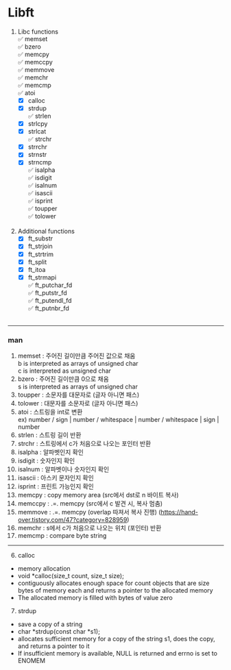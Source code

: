 # Libft
1. Libc functions</br>
      ✅ memset</br>
      ✅ bzero</br>
      ✅ memcpy</br>
      ✅ memccpy</br>
      ✅ memmove</br>
      ✅ memchr</br>
      ✅ memcmp</br>
      ✅ atoi</br>
      - [x] calloc
      - [x] strdup</br>
      ✅ strlen
      - [x] strlcpy
      - [x] strlcat</br>
      ✅ strchr
      - [x] strrchr
      - [x] strnstr
      - [x] strncmp</br>
      ✅ isalpha</br>
      ✅ isdigit</br>
      ✅ isalnum</br>
      ✅ isascii</br>
      ✅ isprint</br>
      ✅ toupper</br>
      ✅ tolower
      </br></br>
2. Additional functions</br>
      - [x] ft_substr
      - [x] ft_strjoin
      - [x] ft_strtrim
      - [x] ft_split
      - [x] ft_itoa
      - [x] ft_strmapi</br>
      ✅ ft_putchar_fd</br>
      ✅ ft_putstr_fd</br>
      ✅ ft_putendl_fd</br>
      ✅ ft_putnbr_fd
</br></br>
---
### man
1. memset : 주어진 길이만큼 주어진 값으로 채움
</br>b is interpreted as arrays of unsigned char
</br>c is interpreted as unsigned char
2. bzero : 주어진 길이만큼 0으로 채움
</br>s is interpreted as arrays of unsigned char
3. toupper : 소문자를 대문자로 (글자 아니면 패스)
4. tolower : 대문자를 소문자로 (글자 아니면 패스)
5. atoi : 스트링을 int로 변환
</br>ex) number / sign | number / whitespace | number / whitespace | sign | number
6. strlen : 스트링 길이 반환
7. strchr : 스트링에서 c가 처음으로 나오는 포인터 반환
8. isalpha : 알파벳인지 확인
9. isdigit : 숫자인지 확인
10. isalnum : 알파벳이나 숫자인지 확인
11. isascii : 아스키 문자인지 확인
12. isprint : 프린트 가능인지 확인
13. memcpy : copy memory area (src에서 dst로 n 바이트 복사)
14. memccpy : .=. memcpy (src에서 c 발견 시, 복사 멈춤)
15. memmove : .=. memcpy (overlap 따져서 복사 진행) (https://hand-over.tistory.com/47?category=828959)
16. memchr : s에서 c가 처음으로 나오는 위치 (포인터) 반환
17. memcmp : compare byte string
---
6. calloc</br>
- memory allocation
- void *calloc(size_t count, size_t size);
- contiguously allocates enough space for count objects that are size bytes of memory each and returns a pointer to the allocated memory
- The allocated memory is filled with bytes of value zero

7. strdup</br>
- save a copy of a string
- char *strdup(const char *s1);
- allocates sufficient memory for a copy of the string s1, does the copy, and returns a pointer to it
- If insufficient memory is available, NULL is returned and errno is set to ENOMEM
